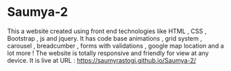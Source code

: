 # Saumya-2

This a website created using front end technologies like HTML , CSS , Bootstrap , js and jquery.
It has code base animations , grid system , carousel , breadcumber , forms with validations , google map location and a lot more !
The website is totally responsive and friendly for view at any device.
It is live at URL :  https://saumyrastogi.github.io/Saumya-2/
